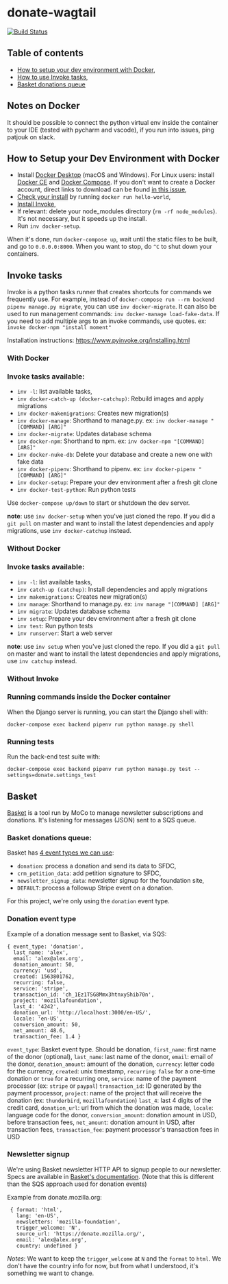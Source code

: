 # donate-wagtail

[![Build Status](https://travis-ci.org/mozilla/donate-wagtail.svg?branch=master)](https://travis-ci.org/mozilla/donate-wagtail)

## Table of contents

- [How to setup your dev environment with Docker](#how-to-setup-your-dev-environment-with-docker),
- [How to use Invoke tasks](#invoke-tasks),
- [Basket donations queue](#basket)

## Notes on Docker

It should be possible to connect the python virtual env inside the container to your IDE (tested with pycharm and vscode), if you run into issues, ping patjouk on slack.

## How to Setup your Dev Environment with Docker

- Install [Docker Desktop](https://www.docker.com/products/docker-desktop) (macOS and Windows). For Linux users: install [Docker CE](https://docs.docker.com/install/#supported-platforms) and [Docker Compose](https://docs.docker.com/compose/install/). If you don't want to create a Docker account, direct links to download can be found [in this issue](https://github.com/docker/docker.github.io/issues/6910),
- [Check your install](https://docs.docker.com/get-started/#test-docker-version) by running `docker run hello-world`,
- [Install Invoke](https://www.pyinvoke.org/installing.html),
- If relevant: delete your node_modules directory (`rm -rf node_modules`). It's not necessary, but it speeds up the install.
- Run `inv docker-setup`. 

When it's done, run `docker-compose up`, wait until the static files to be built, and go to `0.0.0.0:8000`. When you want to stop, do `^C` to shut down your containers.

## Invoke tasks

Invoke is a python tasks runner that creates shortcuts for commands we frequently use. For example, instead of `docker-compose run --rm backend pipenv manage.py migrate`, you can use `inv docker-migrate`. It can also be used to run management commands: `inv docker-manage load-fake-data`. If you need to add multiple args to an invoke commands, use quotes. ex: `invoke docker-npm "install moment"`

Installation instructions: https://www.pyinvoke.org/installing.html

### With Docker

### Invoke tasks available:

- `inv -l`: list available tasks,
- `inv docker-catch-up (docker-catchup)`: Rebuild images and apply migrations
- `inv docker-makemigrations`: Creates new migration(s)
- `inv docker-manage`: Shorthand to manage.py. ex: `inv docker-manage "[COMMAND] [ARG]"`
- `inv docker-migrate`: Updates database schema
- `inv docker-npm`: Shorthand to npm. ex: `inv docker-npm "[COMMAND] [ARG]"`
- `inv docker-nuke-db`: Delete your database and create a new one with fake data
- `inv docker-pipenv`: Shorthand to pipenv. ex: `inv docker-pipenv "[COMMAND] [ARG]"`
- `inv docker-setup`: Prepare your dev environment after a fresh git clone
- `inv docker-test-python`: Run python tests

Use `docker-compose up/down` to start or shutdown the dev server.

**note**: use `inv docker-setup` when you've just cloned the repo. If you did a `git pull` on master and want to install the latest dependencies and apply migrations, use `inv docker-catchup` instead.

### Without Docker

### Invoke tasks available:

- `inv -l`: list available tasks,
- `inv catch-up (catchup)`: Install dependencies and apply migrations
- `inv makemigrations`: Creates new migration(s)
- `inv manage`: Shorthand to manage.py. ex: `inv manage "[COMMAND] [ARG]"`
- `inv migrate`: Updates database schema
- `inv setup`: Prepare your dev environment after a fresh git clone
- `inv test`: Run python tests
- `inv runserver`: Start a web server

**note**: use `inv setup` when you've just cloned the repo. If you did a `git pull` on master and want to install the latest dependencies and apply migrations, use `inv catchup` instead.

### Without Invoke

### Running commands inside the Docker container

When the Django server is running, you can start the Django shell with:

    docker-compose exec backend pipenv run python manage.py shell

### Running tests

Run the back-end test suite with:

    docker-compose exec backend pipenv run python manage.py test --settings=donate.settings_test


## Basket

[Basket](https://github.com/mozmeao/basket) is a tool run by MoCo to manage newsletter subscriptions and donations. It's listening for messages (JSON) sent to a SQS queue.

### Basket donations queue:

Basket has [4 event types we can use](https://github.com/mozmeao/basket/blob/master/basket/news/management/commands/process_donations_queue.py#L21-L26): 

- `donation`: process a donation and send its data to SFDC,
- `crm_petition_data`: add petition signature to SFDC,
- `newsletter_signup_data`: newsletter signup for the foundation site,
- `DEFAULT`: process a followup Stripe event on a donation.

For this project, we're only using the `donation` event type.

### Donation event type

Example of a donation message sent to Basket, via SQS:

```
{ event_type: 'donation',
  last_name: 'alex',
  email: 'alex@alex.org',
  donation_amount: 50,
  currency: 'usd',
  created: 1563801762,
  recurring: false,
  service: 'stripe',
  transaction_id: 'ch_1Ez1TSG8Mmx3htnxyShib70n',
  project: 'mozillafoundation',
  last_4: '4242',
  donation_url: 'http://localhost:3000/en-US/',
  locale: 'en-US',
  conversion_amount: 50,
  net_amount: 48.6,
  transaction_fee: 1.4 }
```

`event_type`: Basket event type. Should be donation,
`first_name`: first name of the donor (optional),
`last_name`: last name of the donor,
`email`: email of the donor,
`donation_amount`: amount of the donation,
`currency`: letter code for the currency,
`created`: unix timestamp,
`recurring`: `false` for a one-time donation or `true` for a recurring one,
`service`: name of the payment processor (ex: `stripe` or `paypal`)
`transaction_id`: ID generated by the payment processor,
`project`: name of the project that will receive the donation (ex: `thunderbird`, `mozillafoundation`)
`last_4`: last 4 digits of the credit card,
`donation_url`: url from which the donation was made,
`locale`: language code for the donor,
`conversion_amount`: donation amount in USD, before transaction fees,
`net_amount`: donation amount in USD, after transaction fees,
`transaction_fee`: payment processor's transaction fees in USD


### Newsletter signup

We're using Basket newsletter HTTP API to signup people to our newsletter. Specs are available in [Basket's documentation](https://basket.readthedocs.io/newsletter_api.html#news-subscribe). (Note that this is different than the SQS approach used for donation events) 

Example from donate.mozilla.org:
```
 { format: 'html',
   lang: 'en-US',
   newsletters: 'mozilla-foundation',
   trigger_welcome: 'N',
   source_url: 'https://donate.mozilla.org/',
   email: 'alex@alex.org',
   country: undefined }
```

_Notes_: We want to keep the `trigger_welcome` at `N` and the `format` to `html`. We don't have the country info for now, but from what I understood, it's something we want to change.
